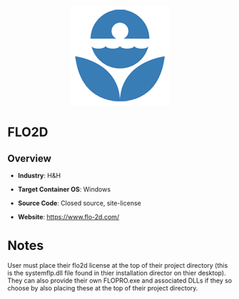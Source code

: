 <p align="center">
  <img src="https://github.com/GoHypernet/Galileo-Mission-Frameworks/blob/flo2d/swmm.png" width="225">
</p>

# FLO2D
## Overview
- **Industry**: H&H

- **Target Container OS**: Windows 

- **Source Code**: Closed source, site-license 

- **Website**: https://www.flo-2d.com/

# Notes
User must place their flo2d license at the top of their project directory (this is the systemflp.dll file found in thier installation director on thier desktop). They can also provide their own FLOPRO.exe and associated DLLs if they so choose by also placing these at the top of their project directory. 
